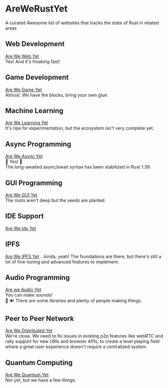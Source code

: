 # AreWeRustYet
A curated Awesome list of websites that tracks the state of Rust in related areas

## Web Development 
  [Are We Web Yet](https://www.arewewebyet.org/)  
  Yes! And it's freaking fast!

## Game Development
  [Are We Game Yet](https://arewegameyet.com/)  
  Almost. We have the blocks, bring your own glue.

## Machine Learning
  [Are We Learning Yet](https://www.arewelearningyet.com/)  
  It's ripe for experimentation, but the ecosystem isn't very complete yet.

## Async Programming
  [Are We Async Yet](https://areweasyncyet.rs/)  
  🎉 Yes! 🎉  
  The long-awaited async/await syntax has been stabilized in Rust 1.39. 

## GUI Programming
  [Are We GUI Yet](https://areweguiyet.com/)  
  The roots aren't deep but the seeds are planted.
  
## IDE Support
  [Are We Ide Yet](https://areweideyet.com/)  
  
## IPFS
  [Are We IPFS Yet](https://areweipfsyet.rs/)
  ...kinda, yeah! The foundations are there, but there's still a lot of fine-tuning and advanced features to implement.
  
## Audio Programming
  [Are we Audio Yet](https://areweaudioyet.com/)  
  You can make sounds!  
  🦀 🔊 There are some libraries and plenty of people making things.
  
## Peer to Peer Network
  [Are We Distributed Yet](https://arewedistributedyet.com/)  
  We're close. We need to fix issues in existing p2p features like webRTC and rally support for new URIs and browser APIs,
  to create a level playing field where a great user experience doesn't require a centralized system. 
  
## Quantum Computing
  [Are We Quantum Yet](https://arewequantumyet.github.io/)  
  Not yet, but we have a few things.  
